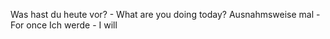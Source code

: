 
Was hast du heute vor? - What are you doing today?
Ausnahmsweise mal - For once
Ich werde - I will 